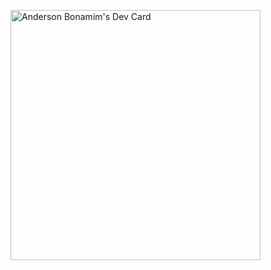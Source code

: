 <a href="https://app.daily.dev/atbcosta"><img src="https://api.daily.dev/devcards/28c5674560f64dafb1a45ceb3725c604.png?r=fpr" width="400" alt="Anderson Bonamim's Dev Card"/></a>
